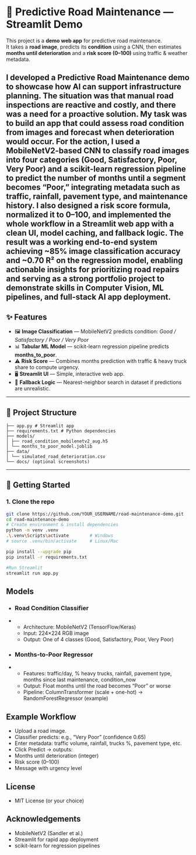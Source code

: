 # 🚧 Predictive Road Maintenance — Streamlit Demo

This project is a **demo web app** for predictive road maintenance.  
It takes a **road image**, predicts its **condition** using a CNN, then estimates **months until deterioration** and a **risk score (0–100)** using traffic & weather metadata.

I developed a Predictive Road Maintenance demo to showcase how AI can support infrastructure planning. The situation was that manual road inspections are reactive and costly, and there was a need for a proactive solution. My task was to build an app that could assess road condition from images and forecast when deterioration would occur. For the action, I used a MobileNetV2-based CNN to classify road images into four categories (Good, Satisfactory, Poor, Very Poor) and a scikit-learn regression pipeline to predict the number of months until a segment becomes “Poor,” integrating metadata such as traffic, rainfall, pavement type, and maintenance history. I also designed a risk score formula, normalized it to 0–100, and implemented the whole workflow in a Streamlit web app with a clean UI, model caching, and fallback logic. The result was a working end-to-end system achieving ~85% image classification accuracy and ~0.70 R² on the regression model, enabling actionable insights for prioritizing road repairs and serving as a strong portfolio project to demonstrate skills in Computer Vision, ML pipelines, and full-stack AI app deployment.
---

## ✨ Features

- 🖼️ **Image Classification** — MobileNetV2 predicts condition:
  *Good / Satisfactory / Poor / Very Poor*  
- 📊 **Tabular ML Model** — scikit-learn regression pipeline predicts **months_to_poor**.  
- ⚠️ **Risk Score** — Combines months prediction with traffic & heavy truck share to compute urgency.  
- 🖥️ **Streamlit UI** — Simple, interactive web app.  
- 🔄 **Fallback Logic** — Nearest-neighbor search in dataset if predictions are unrealistic.  

---

## 📂 Project Structure
```
├── app.py # Streamlit app
├── requirements.txt # Python dependencies
├── models/
│ ├── road_condition_mobilenetv2_aug.h5
│ └── months_to_poor_model.joblib
├── data/
│ └── simulated_road_deterioration.csv
└── docs/ (optional screenshots)
```

---

## 🚀 Getting Started

### 1. Clone the repo
```bash
git clone https://github.com/YOUR_USERNAME/road-maintenance-demo.git
cd road-maintenance-demo
# Create environment & install dependencies
python -m venv .venv
.\.venv\Scripts\activate        # Windows
# source .venv/bin/activate     # Linux/Mac

pip install --upgrade pip
pip install -r requirements.txt

#Run Streamlit
streamlit run app.py
```
## Models
- ### Road Condition Classifier
- - Architecture: MobileNetV2 (TensorFlow/Keras)
  - Input: 224×224 RGB image
  - Output: One of 4 classes (Good, Satisfactory, Poor, Very Poor)

- ### Months-to-Poor Regressor
- - Features: traffic/day, % heavy trucks, rainfall, pavement type, months since last maintenance, condition_now
  - Output: Float months until the road becomes “Poor” or worse
  - Pipeline: ColumnTransformer (scale + one-hot) → RandomForestRegressor (example)

 ## Example Workflow
- Upload a road image.
- Classifier predicts: e.g., “Very Poor” (confidence 0.65)
- Enter metadata: traffic volume, rainfall, trucks %, pavement type, etc.
- Click Predict → outputs:
- Months until deterioration (integer)
- Risk score (0–100)
- Message with urgency level

## License
- MIT License (or your choice)

## Acknowledgements
- MobileNetV2 (Sandler et al.)
- Streamlit for rapid app deployment
- scikit-learn for regression pipelines
